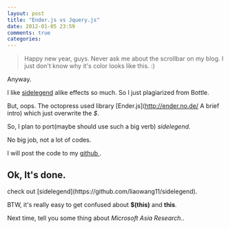 ```yaml
---
layout: post
title: "Ender.js vs Jquery.js"
date: 2012-01-05 23:59
comments: true
categories: 
---
```


>Happy new year, guys.
Never ask me about the scrollbar on my blog. I just don't know why it's color looks like this. :)

Anyway.

I like [sidelegend](http://bottlepy.org/docs/dev/ "From Bottle") alike effects so much. So I just plagiarized from Bottle.

But, oops. The octopress used library [Ender.js](http://ender.no.de/ A brief intro) which just overwrite the *$*.

So, I plan to port(maybe should use such a big verb) *sidelegend*.

No big job, not a lot of codes.

I will post the code to my [ github ](https://github.comm/liaowang11).

<h2 id="Done">
<a class="headerlink"></a>Ok, It's done.
</h2>
check out [sidelegend](https://github.com/liaowang11/sidelegend).

BTW, it's really easy to get confused about **$(this)** and **this**.

Next time, tell you some thing about _Microsoft Asia Research_..

